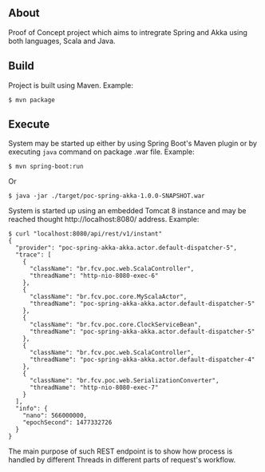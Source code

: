 ## About

Proof of Concept project which aims to intregrate Spring and Akka using both languages, Scala and Java.

## Build

Project is built using Maven. Example:

    $ mvn package

## Execute

System may be started up either by using Spring Boot's Maven plugin or by executing `java` command on package .war file. Example:

    $ mvn spring-boot:run

Or 

    $ java -jar ./target/poc-spring-akka-1.0.0-SNAPSHOT.war

System is started up using an embedded Tomcat 8 instance and may be reached thought http://localhost:8080/ address. Example:

    $ curl "localhost:8080/api/rest/v1/instant"
    {
      "provider": "poc-spring-akka-akka.actor.default-dispatcher-5",
      "trace": [
        {
          "className": "br.fcv.poc.web.ScalaController",
          "threadName": "http-nio-8080-exec-6"
        },
        {
          "className": "br.fcv.poc.core.MyScalaActor",
          "threadName": "poc-spring-akka-akka.actor.default-dispatcher-5"
        },
        {
          "className": "br.fcv.poc.core.ClockServiceBean",
          "threadName": "poc-spring-akka-akka.actor.default-dispatcher-5"
        },
        {
          "className": "br.fcv.poc.web.ScalaController",
          "threadName": "poc-spring-akka-akka.actor.default-dispatcher-4"
        },
        {
          "className": "br.fcv.poc.web.SerializationConverter",
          "threadName": "http-nio-8080-exec-7"
        }
      ],
      "info": {
        "nano": 566000000,
        "epochSecond": 1477332726
      }
    }

The main purpose of such REST endpoint is to show how process is handled by different Threads in different parts of request's workflow.